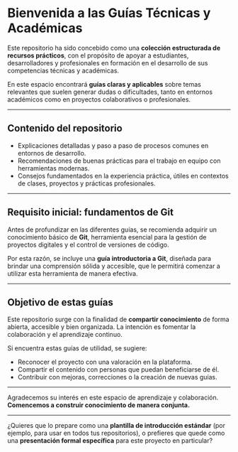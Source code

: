 # Bienvenida a las Guías Técnicas y Académicas

Este repositorio ha sido concebido como una **colección estructurada de recursos prácticos**, con el propósito de apoyar a estudiantes, desarrolladores y profesionales en formación en el desarrollo de sus competencias técnicas y académicas.

En este espacio encontrará **guías claras y aplicables** sobre temas relevantes que suelen generar dudas o dificultades, tanto en entornos académicos como en proyectos colaborativos o profesionales.

---

## Contenido del repositorio

* Explicaciones detalladas y paso a paso de procesos comunes en entornos de desarrollo.
* Recomendaciones de buenas prácticas para el trabajo en equipo con herramientas modernas.
* Consejos fundamentados en la experiencia práctica, útiles en contextos de clases, proyectos y prácticas profesionales.

---

## Requisito inicial: fundamentos de Git

Antes de profundizar en las diferentes guías, se recomienda adquirir un conocimiento básico de **Git**, herramienta esencial para la gestión de proyectos digitales y el control de versiones de código.

Por esta razón, se incluye una **guía introductoria a Git**, diseñada para brindar una comprensión sólida y accesible, que le permitirá comenzar a utilizar esta herramienta de manera efectiva.

---

## Objetivo de estas guías

Este repositorio surge con la finalidad de **compartir conocimiento** de forma abierta, accesible y bien organizada. La intención es fomentar la colaboración y el aprendizaje continuo.

Si encuentra estas guías de utilidad, se sugiere:

* Reconocer el proyecto con una valoración en la plataforma.
* Compartir el contenido con personas que puedan beneficiarse de él.
* Contribuir con mejoras, correcciones o la creación de nuevas guías.

---

Agradecemos su interés en este espacio de aprendizaje y colaboración.
**Comencemos a construir conocimiento de manera conjunta.**

---

¿Quieres que lo prepare como una **plantilla de introducción estándar** (por ejemplo, para usar en todos tus repositorios), o prefieres que quede como una **presentación formal específica** para este proyecto en particular?
